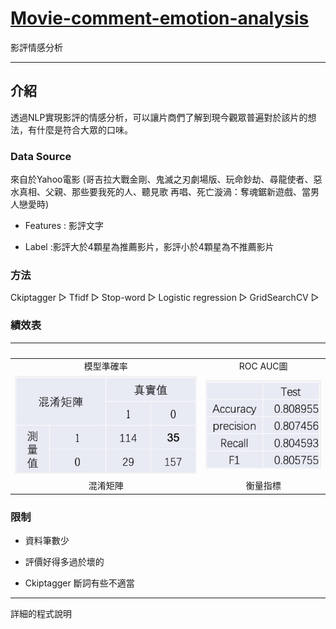 # [Movie-comment-emotion-analysis](https://github.com/c4882488/Movie-comment-emotion-analysis)

影評情感分析

-------- 

## 介紹

透過NLP實現影評的情感分析，可以讓片商們了解到現今觀眾普遍對於該片的想法，有什麼是符合大眾的口味。



### Data Source

來自於Yahoo電影 (哥吉拉大戰金剛、鬼滅之刃劇場版、玩命鈔劫、尋龍使者、惡水真相、父親、那些要我死的人、聽見歌 再唱、死亡漩渦：奪魂鋸新遊戲、當男人戀愛時)

+ Features : 影評文字

+ Label :影評大於4顆星為推薦影片，影評小於4顆星為不推薦影片
  
  

### 方法

Ckiptagger ▷ Tfidf ▷ Stop-word ▷ Logistic regression ▷ GridSearchCV ▷ 



### 績效表

| <img src="file:///Users/benji/Library/Application%20Support/marktext/images/2023-02-07-15-07-49-image.png" title="" alt="" data-align="center">                                                                     | <img src="file:///Users/benji/Library/Application%20Support/marktext/images/2023-02-07-15-07-57-image.png" title="" alt="" data-align="center">                                                                     |
|:-------------------------------------------------------------------------------------------------------------------------------------------------------------------------------------------------------------------:|:-------------------------------------------------------------------------------------------------------------------------------------------------------------------------------------------------------------------:|
| 模型準確率                                                                                                                                                                                                               | ROC AUC圖                                                                                                                                                                                                            |
| <img src="https://raw.githubusercontent.com/c4882488/c4882488/main/2023/02/07-15-08-22-CleanShot%202023-02-07%20at%2015.08.13%402x.jpg" title="" alt="CleanShot 2023-02-07 at 15.08.13@2x.jpg" data-align="center"> | <img src="https://raw.githubusercontent.com/c4882488/c4882488/main/2023/02/07-15-08-45-CleanShot%202023-02-07%20at%2015.08.36%402x.jpg" title="" alt="CleanShot 2023-02-07 at 15.08.36@2x.jpg" data-align="center"> |
| 混淆矩陣                                                                                                                                                                                                                | 衡量指標                                                                                                                                                                                                                |



### 限制

+ 資料筆數少

+ 評價好得多過於壞的

+ Ckiptagger 斷詞有些不適當

---

詳細的程式說明
